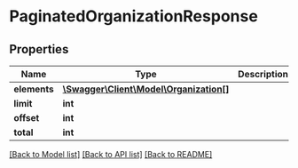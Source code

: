 # PaginatedOrganizationResponse

## Properties
Name | Type | Description | Notes
------------ | ------------- | ------------- | -------------
**elements** | [**\Swagger\Client\Model\Organization[]**](Organization.md) |  | 
**limit** | **int** |  | 
**offset** | **int** |  | 
**total** | **int** |  | [optional] 

[[Back to Model list]](../README.md#documentation-for-models) [[Back to API list]](../README.md#documentation-for-api-endpoints) [[Back to README]](../README.md)



